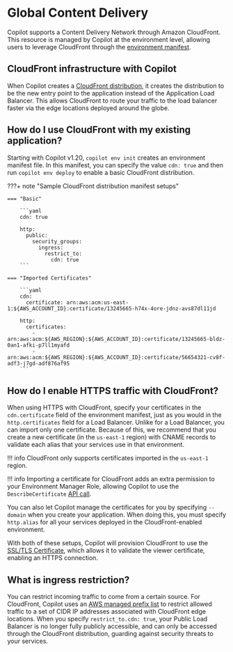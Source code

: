 # Global Content Delivery

Copilot supports a Content Delivery Network through Amazon CloudFront. This resource is managed by Copilot at the environment level, allowing users to leverage CloudFront through the [environment manifest](../manifest/environment.en.md).

## CloudFront infrastructure with Copilot

When Copilot creates a [CloudFront distribution](https://docs.aws.amazon.com/AmazonCloudFront/latest/DeveloperGuide/distribution-overview.html), it creates the distribution to be the new entry point to the application instead of the Application Load Balancer. This allows CloudFront to route your traffic to the load balancer faster via the edge locations deployed around the globe.

## How do I use CloudFront with my existing application?

Starting with Copilot v1.20, `copilot env init` creates an environment manifest file. In this manifest, you can specify the value `cdn: true` and then run `copilot env deploy` to enable a basic CloudFront distribution.

???+ note "Sample CloudFront distribution manifest setups"

    === "Basic"

        ```yaml
        cdn: true

        http:
          public:
            security_groups:
              ingress:
                restrict_to:
                  cdn: true
        ```
    
    === "Imported Certificates"

        ```yaml
        cdn:
          certificate: arn:aws:acm:us-east-1:${AWS_ACCOUNT_ID}:certificate/13245665-h74x-4ore-jdnz-avs87dl11jd

        http:
          certificates:
            - arn:aws:acm:${AWS_REGION}:${AWS_ACCOUNT_ID}:certificate/13245665-bldz-0an1-afki-p7ll1myafd
            - arn:aws:acm:${AWS_REGION}:${AWS_ACCOUNT_ID}:certificate/56654321-cv8f-adf3-j7gd-adf876af95
        ```

## How do I enable HTTPS traffic with CloudFront?

When using HTTPS with CloudFront, specify your certificates in the `cdn.certificate` field of the environment manifest, just as you would in the `http.certificates` field for a Load Balancer. Unlike for a Load Balancer, you can import only one certificate. Because of this, we recommend that you create a new certificate (in the `us-east-1` region) with CNAME records to validate each alias that your services use in that environment.

!!! info
    CloudFront only supports certificates imported in the `us-east-1` region.

!!! info
    Importing a certificate for CloudFront adds an extra permission to your Environment Manager Role, allowing Copilot to use the `DescribeCertificate` [API call](https://docs.aws.amazon.com/acm/latest/APIReference/API_DescribeCertificate.html).

You can also let Copilot manage the certificates for you by specifying `--domain` when you create your application. When doing this, you must specify `http.alias` for all your services deployed in the CloudFront-enabled environment.

With both of these setups, Copilot will provision CloudFront to use the [SSL/TLS Certificate](https://docs.aws.amazon.com/AmazonCloudFront/latest/DeveloperGuide/using-https-alternate-domain-names.html), which allows it to validate the viewer certificate, enabling an HTTPS connection.

## What is ingress restriction?

You can restrict incoming traffic to come from a certain source. For CloudFront, Copilot uses an [AWS managed prefix list](https://docs.aws.amazon.com/vpc/latest/userguide/working-with-aws-managed-prefix-lists.html) to restrict allowed traffic to a set of CIDR IP addresses associated with CloudFront edge locations. When you specify `restrict_to.cdn: true`, your Public Load Balancer is no longer fully publicly accessible, and can only be accessed through the CloudFront distribution, guarding against security threats to your services.